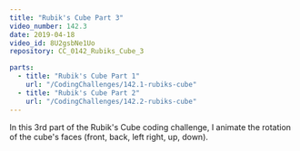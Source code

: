 ```yaml
---
title: "Rubik's Cube Part 3"
video_number: 142.3
date: 2019-04-18
video_id: 8U2gsbNe1Uo
repository: CC_0142_Rubiks_Cube_3

parts:
  - title: "Rubik's Cube Part 1"
    url: "/CodingChallenges/142.1-rubiks-cube"
  - title: "Rubik's Cube Part 2"
    url: "/CodingChallenges/142.2-rubiks-cube"
---
```


In this 3rd part of the Rubik's Cube coding challenge, I animate the rotation of the cube's faces (front, back, left right, up, down).
